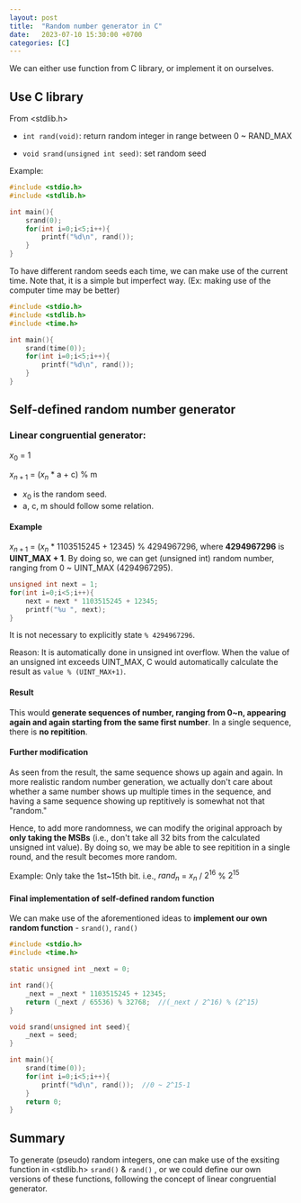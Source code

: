 ```yaml
---
layout: post
title:  "Random number generator in C"
date:   2023-07-10 15:30:00 +0700
categories: [C]
---
```


We can either use function from C library, or implement it on ourselves.

## Use C library

From <stdlib.h>

* `int rand(void)`: return random integer in range between 0 ~ RAND_MAX

* `void srand(unsigned int seed)`: set random seed


Example:

``` c
#include <stdio.h>
#include <stdlib.h>

int main(){
    srand(0);
    for(int i=0;i<5;i++){
        printf("%d\n", rand());
    }
}
```


To have different random seeds each time, we can make use of the current time. Note that, it is a simple but imperfect way. (Ex: making use of the computer time may be better)

``` c
#include <stdio.h>
#include <stdlib.h>
#include <time.h>

int main(){
    srand(time(0));
    for(int i=0;i<5;i++){
        printf("%d\n", rand());
    }
}
```

## Self-defined random number generator

### Linear congruential generator:

$x_0$ = 1

$x_{n+1}$ = ($x_{n}$ * a + c) % m

* $x_0$ is the random seed.
* a, c, m should follow some relation.


#### Example

$x_{n+1}$ = ($x_{n}$ * 1103515245 + 12345) % 4294967296, where **4294967296** is **UINT_MAX + 1**.
By doing so, we can get (unsigned int) random number, ranging from 0 ~ UINT_MAX (4294967295).

```c
unsigned int next = 1;
for(int i=0;i<5;i++){
    next = next * 1103515245 + 12345;
    printf("%u ", next);
}
```

It is not necessary to explicitly state `% 4294967296`. 

Reason: It is automatically done in unsigned int overflow. When the value of an unsigned int exceeds UINT_MAX, C would automatically calculate the result as `value % (UINT_MAX+1)`.

#### Result

This would **generate sequences of number, ranging from 0~n, appearing again and again starting from the same first number**. In a single sequence, there is **no repitition**.


#### Further modification

As seen from the result, the same sequence shows up again and again. In more realistic random number generation, we actually don't care about whether a same number shows up multiple times in the sequence, and having a same sequence showing up reptitively is somewhat not that "random."

Hence, to add more randomness, we can modify the original approach by **only taking the MSBs** (i.e., don't take all 32 bits from the calculated unsigned int value). By doing so, we may be able to see repitition in a single round, and the result becomes more random.

Example:
Only take the 1st~15th bit.
i.e., $rand_n$ = $x_n$ / $2^{16}$ % $2^{15}$


#### Final implementation of self-defined random function

We can make use of the aforementioned ideas to **implement our own random function** - `srand()`, `rand()`

```c
#include <stdio.h>
#include <time.h>

static unsigned int _next = 0;

int rand(){
    _next = _next * 1103515245 + 12345;
    return (_next / 65536) % 32768;  //(_next / 2^16) % (2^15)
}

void srand(unsigned int seed){
    _next = seed;    
}

int main(){
    srand(time(0));
    for(int i=0;i<5;i++){
        printf("%d\n", rand());  //0 ~ 2^15-1
    }
    return 0;
}
```

## Summary

To generate (pseudo) random integers, one can make use of the exsiting function in <stdlib.h> `srand()` & `rand()` , or we could define our own versions of these functions, following the concept of linear congruential generator.

